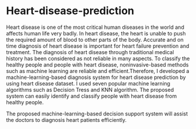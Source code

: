 # Heart-disease-prediction
Heart disease is one of the most critical human diseases in the world and affects human life very badly. In heart disease, the heart is unable to push the required amount of blood to other parts of the body. Accurate and on time diagnosis of heart disease is important for heart failure prevention and treatment. The diagnosis of heart disease through traditional medical history has been considered as not reliable in many aspects. To classify the healthy people and people with heart disease, noninvasive-based methods such as machine learning are reliable and efficient.Therefore, I developed a machine-learning-based diagnosis system for heart disease prediction by using heart disease dataset. I used seven popular machine learning algorithms such as Decision Tress and KNN algorithm. The proposed system can easily identify and classify people with heart disease from healthy people. 

The proposed machine-learning-based decision support system will assist the doctors to diagnosis heart patients efficiently.
